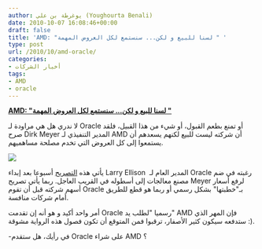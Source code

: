 ```yaml
---
author: يوغرطة بن علي (Youghourta Benali)
date: 2010-10-07 16:08:46+00:00
draft: false
title: 'AMD: "لسنا للبيع و لكن... سنستمع لكل العروض المهمة " '
type: post
url: /2010/10/amd-oracle/
categories:
- أخبار الشركات
tags:
- AMD
- oracle
---
```


**[AMD: "لسنا للبيع و لكن... سنستمع لكل العروض المهمة "](http://www.it-scoop.com/2010/10/amd-oracle/)**


لا ندري هل هي مراودة لـ Oracle أو تمنع بطعم القبول، أو شيء من هذا القبيل، فلقد صرح Dirk Meyer المدير التنفيذي لـ AMD أن شركته ليست للبيع لكنهم يسعدهم أن يستمعوا إلى كل العروض التي تخدم مصلحة مساهميهم.

[![](http://www.it-scoop.com/wp-content/uploads/2010/10/AMD-Oracle.gif)
](http://www.it-scoop.com/2010/10/amd-oracle/)

يأتي هذه [التصريح](http://www.reuters.com/article/idUSTRE69525920101006) أسبوعا بعد إبداء Larry Ellison  المدير العام لـ Oracle رغبته في ضم مصنع معالجات إلى أسطوله في القريب العاجل. ربما يأتي تصريح Meyer لرفع أسعار أسهم شركته قبل أن تقوم Oracle بـ"خطبتها" بشكل رسمي أو ربما هو قطع للطريق أمام شركات منافسة.

أمر واحد أكيد و هو أنه إن تقدمت Oracle رسميا "لطلب يد" AMD فإن المهر الذي ستدفعه سيكون كثير الأصفار، ترقبوا فمن المتوقع أن تكون فصول هذه الرواية مشوقة :).

-في رأيك، هل ستقدم Oracle على شراء AMD ؟
